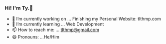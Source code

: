 
### Hi! I'm Ty.👋

<!--
**tlthmp/tlthmp** is a ✨ _special_ ✨ repository because its `README.md` (this file) appears on your GitHub profile.

Here are some ideas to get you started:
-->

- 🔭 I’m currently working on ... Finishing my Personal Website: tlthmp.com
- 🌱 I’m currently learning ... Web Development
- 📫 How to reach me: ... tlthmp@gmail.com
- 😄 Pronouns: ...He/Him



